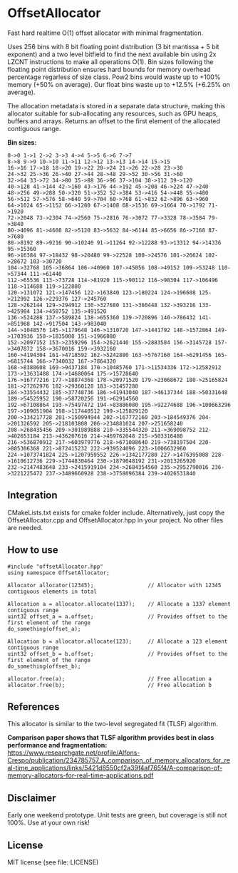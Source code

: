 # OffsetAllocator
Fast hard realtime O(1) offset allocator with minimal fragmentation. 

Uses 256 bins with 8 bit floating point distribution (3 bit mantissa + 5 bit exponent) and a two level bitfield to find the next available bin using 2x LZCNT instructions to make all operations O(1). Bin sizes following the floating point distribution ensures hard bounds for memory overhead percentage regarless of size class. Pow2 bins would waste up to +100% memory (+50% on average). Our float bins waste up to +12.5% (+6.25% on average).

The allocation metadata is stored in a separate data structure, making this allocator suitable for sub-allocating any resources, such as GPU heaps, buffers and arrays. Returns an offset to the first element of the allocated contiguous range.

**Bin sizes:**
```
0->0 1->1 2->2 3->3 4->4 5->5 6->6 7->7 
8->8 9->9 10->10 11->11 12->12 13->13 14->14 15->15 
16->16 17->18 18->20 19->22 20->24 21->26 22->28 23->30 
24->32 25->36 26->40 27->44 28->48 29->52 30->56 31->60 
32->64 33->72 34->80 35->88 36->96 37->104 38->112 39->120 
40->128 41->144 42->160 43->176 44->192 45->208 46->224 47->240 
48->256 49->288 50->320 51->352 52->384 53->416 54->448 55->480 
56->512 57->576 58->640 59->704 60->768 61->832 62->896 63->960 
64->1024 65->1152 66->1280 67->1408 68->1536 69->1664 70->1792 71->1920 
72->2048 73->2304 74->2560 75->2816 76->3072 77->3328 78->3584 79->3840 
80->4096 81->4608 82->5120 83->5632 84->6144 85->6656 86->7168 87->7680 
88->8192 89->9216 90->10240 91->11264 92->12288 93->13312 94->14336 95->15360 
96->16384 97->18432 98->20480 99->22528 100->24576 101->26624 102->28672 103->30720 
104->32768 105->36864 106->40960 107->45056 108->49152 109->53248 110->57344 111->61440 
112->65536 113->73728 114->81920 115->90112 116->98304 117->106496 118->114688 119->122880 
120->131072 121->147456 122->163840 123->180224 124->196608 125->212992 126->229376 127->245760 
128->262144 129->294912 130->327680 131->360448 132->393216 133->425984 134->458752 135->491520 
136->524288 137->589824 138->655360 139->720896 140->786432 141->851968 142->917504 143->983040 
144->1048576 145->1179648 146->1310720 147->1441792 148->1572864 149->1703936 150->1835008 151->1966080 
152->2097152 153->2359296 154->2621440 155->2883584 156->3145728 157->3407872 158->3670016 159->3932160 
160->4194304 161->4718592 162->5242880 163->5767168 164->6291456 165->6815744 166->7340032 167->7864320 
168->8388608 169->9437184 170->10485760 171->11534336 172->12582912 173->13631488 174->14680064 175->15728640 
176->16777216 177->18874368 178->20971520 179->23068672 180->25165824 181->27262976 182->29360128 183->31457280 
184->33554432 185->37748736 186->41943040 187->46137344 188->50331648 189->54525952 190->58720256 191->62914560 
192->67108864 193->75497472 194->83886080 195->92274688 196->100663296 197->109051904 198->117440512 199->125829120 
200->134217728 201->150994944 202->167772160 203->184549376 204->201326592 205->218103808 206->234881024 207->251658240 
208->268435456 209->301989888 210->335544320 211->369098752 212->402653184 213->436207616 214->469762048 215->503316480 
216->536870912 217->603979776 218->671088640 219->738197504 220->805306368 221->872415232 222->939524096 223->1006632960 
224->1073741824 225->1207959552 226->1342177280 227->1476395008 228->1610612736 229->1744830464 230->1879048192 231->2013265920 
232->2147483648 233->2415919104 234->2684354560 235->2952790016 236->3221225472 237->3489660928 238->3758096384 239->4026531840
```

## Integration
CMakeLists.txt exists for cmake folder include. Alternatively, just copy the OffsetAllocator.cpp and OffsetAllocator.hpp in your project. No other files are needed.

## How to use

```
#include "offsetAllocator.hpp"
using namespace OffsetAllocator;

Allocator allocator(12345);                 // Allocator with 12345 contiguous elements in total

Allocation a = allocator.allocate(1337);    // Allocate a 1337 element contiguous range
uint32 offset_a = a.offset;                 // Provides offset to the first element of the range
do_something(offset_a);

Allocation b = allocator.allocate(123);     // Allocate a 123 element contiguous range
uint32 offset_b = b.offset;                 // Provides offset to the first element of the range
do_something(offset_b);

allocator.free(a);                          // Free allocation a
allocator.free(b);                          // Free allocation b
```

## References
This allocator is similar to the two-level segregated fit (TLSF) algorithm. 

**Comparison paper shows that TLSF algorithm provides best in class performance and fragmentation:**
https://www.researchgate.net/profile/Alfons-Crespo/publication/234785757_A_comparison_of_memory_allocators_for_real-time_applications/links/5421d8550cf2a39f4af765f4/A-comparison-of-memory-allocators-for-real-time-applications.pdf

## Disclaimer
Early one weekend prototype. Unit tests are green, but coverage is still not 100%. Use at your own risk!

## License
MIT license (see file: LICENSE)
